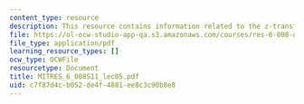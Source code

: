 ```yaml
---
content_type: resource
description: This resource contains information related to the z-transform.
file: https://ol-ocw-studio-app-qa.s3.amazonaws.com/courses/res-6-008-digital-signal-processing-spring-2011/c7f87d4cb052de4f4881ee8c3c90b8e8_MITRES_6_008S11_lec05.pdf
file_type: application/pdf
learning_resource_types: []
ocw_type: OCWFile
resourcetype: Document
title: MITRES_6_008S11_lec05.pdf
uid: c7f87d4c-b052-de4f-4881-ee8c3c90b8e8
---
```

